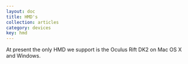 ```yaml
---
layout: doc
title: HMD's
collection: articles
category: devices
key: hmd
---
```



At present the only HMD we support is the Oculus Rift DK2 on Mac OS X and Windows.

